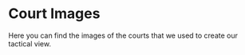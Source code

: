 # Court Images
Here you can find the images of the courts that we used to create our tactical view.
